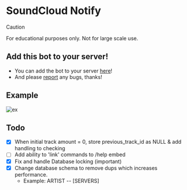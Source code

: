 # SoundCloud Notify

> [!CAUTION]
> For educational purposes only. Not for large scale use.

## Add this bot to your server!

- You can add the bot to your server [here](https://discord.com/api/oauth2/authorize?client_id=1130997040579620935&permissions=52224&scope=bot)!
- And please [report](https://github.com/adithayyil/sc-notify/issues) any bugs, thanks!

## Example
![ex](https://adi-visual.nyc3.digitaloceanspaces.com/images/screenshots/2024-05-20-14:50:36-ef49f9ed71004e7193f9c4ba63e664fc.png)

## Todo

- [x] When initial track amount = 0, store previous_track_id as NULL & add handling to checking
- [ ] Add ability to 'link' commands to /help embed
- [x] Fix and handle Database locking (important) 
- [x] Change database schema to remove dups which increases performance.
  - Example: ARTIST -- [SERVERS]

